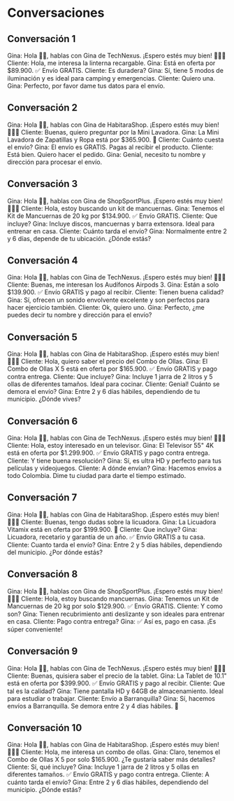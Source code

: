 # Conversaciones

## Conversación 1

Gina: Hola 👋🏼, hablas con Gina de TechNexus. ¡Espero estés muy bien! 💪🏽🧡 Cliente: Hola, me interesa
la linterna recargable. Gina: Está en oferta por $89.900. ✅ Envío GRATIS. Cliente: Es duradera?
Gina: Sí, tiene 5 modos de iluminación y es ideal para camping y emergencias. Cliente: Quiero una.
Gina: Perfecto, por favor dame tus datos para el envío.

## Conversación 2

Gina: Hola 👋🏼, hablas con Gina de HabitaraShop. ¡Espero estés muy bien! 💪🏽🧡 Cliente: Buenas, quiero
preguntar por la Mini Lavadora. Gina: La Mini Lavadora de Zapatillas y Ropa está por $365.900. 🍃
Cliente: Cuánto cuesta el envío? Gina: El envío es GRATIS. Pagas al recibir el producto. Cliente:
Está bien. Quiero hacer el pedido. Gina: Genial, necesito tu nombre y dirección para procesar el
envío.

## Conversación 3

Gina: Hola 👋🏼, hablas con Gina de ShopSportPlus. ¡Espero estés muy bien! 💪🏽🧡 Cliente: Hola, estoy
buscando un kit de mancuernas. Gina: Tenemos el Kit de Mancuernas de 20 kg por $134.900. ✅ Envío
GRATIS. Cliente: Que incluye? Gina: Incluye discos, mancuernas y barra extensora. Ideal para
entrenar en casa. Cliente: Cuánto tarda el envío? Gina: Normalmente entre 2 y 6 días, depende de tu
ubicación. ¿Dónde estás?

## Conversación 4

Gina: Hola 👋🏼, hablas con Gina de TechNexus. ¡Espero estés muy bien! 💪🏽🧡 Cliente: Buenas, me
interesan los Audífonos Airpods 3. Gina: Están a solo $139.900. ✅ Envío GRATIS y pago al recibir.
Cliente: Tienen buena calidad? Gina: Sí, ofrecen un sonido envolvente excelente y son perfectos para
hacer ejercicio también. Cliente: Ok, quiero uno. Gina: Perfecto, ¿me puedes decir tu nombre y
dirección para el envío?

## Conversación 5

Gina: Hola 👋🏼, hablas con Gina de HabitaraShop. ¡Espero estés muy bien! 💪🏽🧡 Cliente: Hola, quiero
saber el precio del Combo de Ollas. Gina: El Combo de Ollas X 5 está en oferta por $165.900. ✅
Envío GRATIS y pago contra entrega. Cliente: Que incluye? Gina: Incluye 1 jarra de 2 litros y 5
ollas de diferentes tamaños. Ideal para cocinar. Cliente: Genial! Cuánto se demora el envío? Gina:
Entre 2 y 6 días hábiles, dependiendo de tu municipio. ¿Dónde vives?

## Conversación 6

Gina: Hola 👋🏼, hablas con Gina de TechNexus. ¡Espero estés muy bien! 💪🏽🧡 Cliente: Hola, estoy
interesado en un televisor. Gina: El Televisor 55" 4K está en oferta por $1.299.900. ✅ Envío GRATIS
y pago contra entrega. Cliente: Y tiene buena resolución? Gina: Sí, es ultra HD y perfecto para tus
películas y videojuegos. Cliente: A dónde envían? Gina: Hacemos envíos a todo Colombia. Dime tu
ciudad para darte el tiempo estimado.

## Conversación 7

Gina: Hola 👋🏼, hablas con Gina de HabitaraShop. ¡Espero estés muy bien! 💪🏽🧡 Cliente: Buenas, tengo
dudas sobre la licuadora. Gina: La Licuadora Vitamix está en oferta por $199.900. 🍹 Cliente: Que
incluye? Gina: Licuadora, recetario y garantía de un año. ✅ Envío GRATIS a tu casa. Cliente: Cuanto
tarda el envío? Gina: Entre 2 y 5 días hábiles, dependiendo del municipio. ¿Por dónde estás?

## Conversación 8

Gina: Hola 👋🏼, hablas con Gina de ShopSportPlus. ¡Espero estés muy bien! 💪🏽🧡 Cliente: Hola, estoy
buscando mancuernas. Gina: Tenemos un Kit de Mancuernas de 20 kg por solo $129.900. ✅ Envío GRATIS.
Cliente: Y como son? Gina: Tienen recubrimiento anti deslizante y son ideales para entrenar en casa.
Cliente: Pago contra entrega? Gina: ✅ Así es, pago en casa. ¡Es súper conveniente!

## Conversación 9

Gina: Hola 👋🏼, hablas con Gina de TechNexus. ¡Espero estés muy bien! 💪🏽🧡 Cliente: Buenas, quisiera
saber el precio de la tablet. Gina: La Tablet de 10.1" está en oferta por $399.900. ✅ Envío GRATIS
y pago al recibir. Cliente: Que tal es la calidad? Gina: Tiene pantalla HD y 64GB de almacenamiento.
Ideal para estudiar o trabajar. Cliente: Envío a Barranquilla? Gina: Sí, hacemos envíos a
Barranquilla. Se demora entre 2 y 4 días hábiles. 🚚

## Conversación 10

Gina: Hola 👋🏼, hablas con Gina de HabitaraShop. ¡Espero estés muy bien! 💪🏽🧡 Cliente: Hola, me
interesa un combo de ollas. Gina: Claro, tenemos el Combo de Ollas X 5 por solo $165.900. ¿Te
gustaría saber más detalles? Cliente: Sí, qué incluye? Gina: Incluye 1 jarra de 2 litros y 5 ollas
en diferentes tamaños. ✅ Envío GRATIS y pago contra entrega. Cliente: A cuánto tarda el envío?
Gina: Entre 2 y 6 días hábiles, dependiendo del municipio. ¿Dónde estás?
